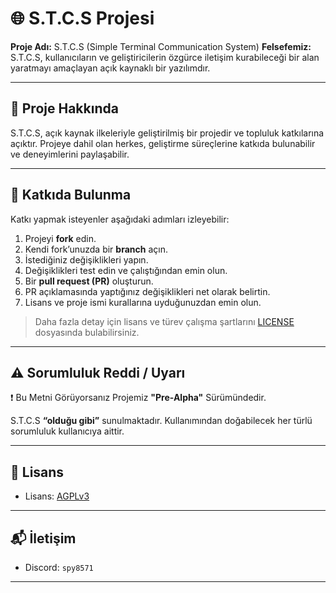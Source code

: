 # 🌐 S.T.C.S Projesi

**Proje Adı:** S.T.C.S (Simple Terminal Communication System)
**Felsefemiz:** S.T.C.S, kullanıcıların ve geliştiricilerin özgürce iletişim kurabileceği bir alan yaratmayı amaçlayan açık kaynaklı bir yazılımdır.

---

## 📖 Proje Hakkında

S.T.C.S, açık kaynak ilkeleriyle geliştirilmiş bir projedir ve topluluk katkılarına açıktır.
Projeye dahil olan herkes, geliştirme süreçlerine katkıda bulunabilir ve deneyimlerini paylaşabilir.

---

## 🤝 Katkıda Bulunma

Katkı yapmak isteyenler aşağıdaki adımları izleyebilir:

1. Projeyi **fork** edin.
2. Kendi fork’unuzda bir **branch** açın.
3. İstediğiniz değişiklikleri yapın.
4. Değişiklikleri test edin ve çalıştığından emin olun.
5. Bir **pull request (PR)** oluşturun.
6. PR açıklamasında yaptığınız değişiklikleri net olarak belirtin.
7. Lisans ve proje ismi kurallarına uyduğunuzdan emin olun.

> Daha fazla detay için lisans ve türev çalışma şartlarını [LICENSE](https://github.com/dark3434234/S.T.C.S./blob/a639bcd42eab56f7252e147ccffc1233cfb0b02b/LICENSE) dosyasında bulabilirsiniz.

---

## ⚠️ Sorumluluk Reddi / Uyarı

❗ Bu Metni Görüyorsanız Projemiz **"Pre-Alpha"** Sürümündedir.

S.T.C.S **“olduğu gibi”** sunulmaktadır. Kullanımından doğabilecek her türlü sorumluluk kullanıcıya aittir.

---

## 📝 Lisans

* Lisans: [AGPLv3](https://www.gnu.org/licenses/agpl-3.0.html)

---

## 📬 İletişim

* Discord: `spy8571`

---
